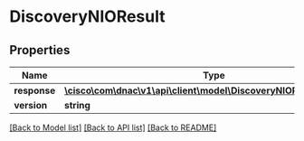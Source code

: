 # DiscoveryNIOResult

## Properties
Name | Type | Description | Notes
------------ | ------------- | ------------- | -------------
**response** | [**\cisco\com\dnac\v1\api\client\model\DiscoveryNIOResultResponse**](DiscoveryNIOResultResponse.md) |  | [optional] 
**version** | **string** |  | [optional] 

[[Back to Model list]](../README.md#documentation-for-models) [[Back to API list]](../README.md#documentation-for-api-endpoints) [[Back to README]](../README.md)


